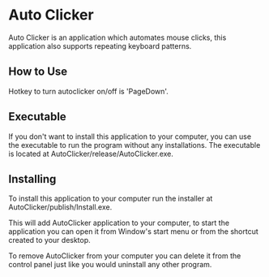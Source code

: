# Auto Clicker

Auto Clicker is an application which automates mouse clicks,
this application also supports repeating keyboard patterns.


## How to Use

Hotkey to turn autoclicker on/off is 'PageDown'.


## Executable

If you don't want to install this application to your computer, you can use the executable to run the program without any installations. The executable is located at AutoClicker/release/AutoClicker.exe.


## Installing

To install this application to your computer run the installer at AutoClicker/publish/Install.exe.

This will add AutoClicker application to your computer, to start the application you can open it from Window's start menu or from the shortcut created to your desktop.

To remove AutoClicker from your computer you can delete it from the control panel just like you would uninstall any other program.
